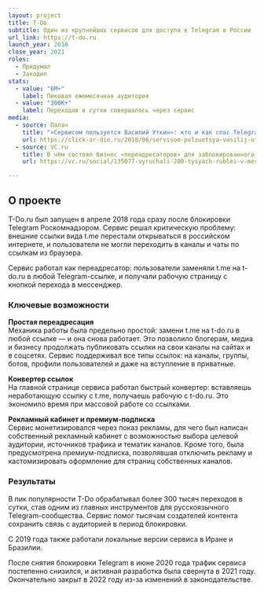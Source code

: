 ```yaml
---
layout: project
title: T-Do
subtitle: Один из крупнейших сервисов для доступа к Telegram в России
url_link: https://t-do.ru
launch_year: 2018
close_year: 2021
roles:
  - Придумал
  - Закодил
stats:
  - value: "6M+"
    label: Пиковая ежемесячная аудитория
  - value: "300K+"
    label: Переходов в сутки совершалось через сервис
media:
  - source: Палач
    title: "«Сервисом пользуется Василий Уткин»: кто и как спас Telegram для внешнего мира"
    url: https://click-or-die.ru/2018/06/servisom-polzuetsya-vasilij-utkin-kto-i-kak-spas-telegram-dlya-vneshnego-mira/
  - source: VC.ru
    title: В чём состоял бизнес «переадресаторов» для заблокированного Telegram
    url: https://vc.ru/social/135077-vyruchali-200-tysyach-rublei-v-mesyac-rashodov-malo-v-chem-sostoyal-biznes-pereadresatorov-dlya-zablokirovannogo-telegram

---
```


## О проекте

T-Do.ru был запущен в апреле 2018 года сразу после блокировки Telegram Роскомнадзором. Сервис решал критическую проблему: внешние ссылки вида t.me перестали открываться в российском интернете, и пользователи не могли переходить в каналы и чаты по ссылкам из браузера.

Сервис работал как переадресатор: пользователи заменяли t.me на t-do.ru в любой Telegram-ссылке, и получали рабочую страницу с кнопкой перехода в мессенджер.

### Ключевые возможности

**Простая переадресация**  
Механика работы была предельно простой: замени t.me на t-do.ru в любой ссылке — и она снова работает. Это позволило блогерам, медиа и бизнесу продолжать публиковать ссылки на свои каналы на сайтах и в соцсетях. Сервис поддерживал все типы ссылок: на каналы, группы, ботов, профили пользователей и даже на вступление в приватные. 

**Конвертер ссылок**  
На главной странице сервиса работал быстрый конвертер: вставляешь неработающую ссылку с t.me, получаешь рабочую с t-do.ru. Это экономило время при массовой работе со ссылками.

**Рекламный кабинет и премиум-подписка**  
Сервис монетизировался через показ рекламы, для чего был написан собственный рекламный кабинет с возможностью выбора целевой аудитории, источников трафика и тематик каналов. Кроме того, была предусмотрена премиум-подписка, позволявшая отключить рекламу и кастомизировать оформление для страниц собственных каналов.

### Результаты

В пик популярности T-Do обрабатывал более 300 тысяч переходов в сутки, став одним из главных инструментов для русскоязычного Telegram-сообщества. Сервис помог тысячам создателей контента сохранить связь с аудиторией в период блокировки. 

С 2019 года также работали локальные версии сервиса в Иране и Бразилии.

После снятия блокировки Telegram в июне 2020 года трафик сервиса постепенно снизился, и активная разработка была свернута в 2021 году. Окончательно закрыт в 2022 году из-за изменений в законодательстве.


